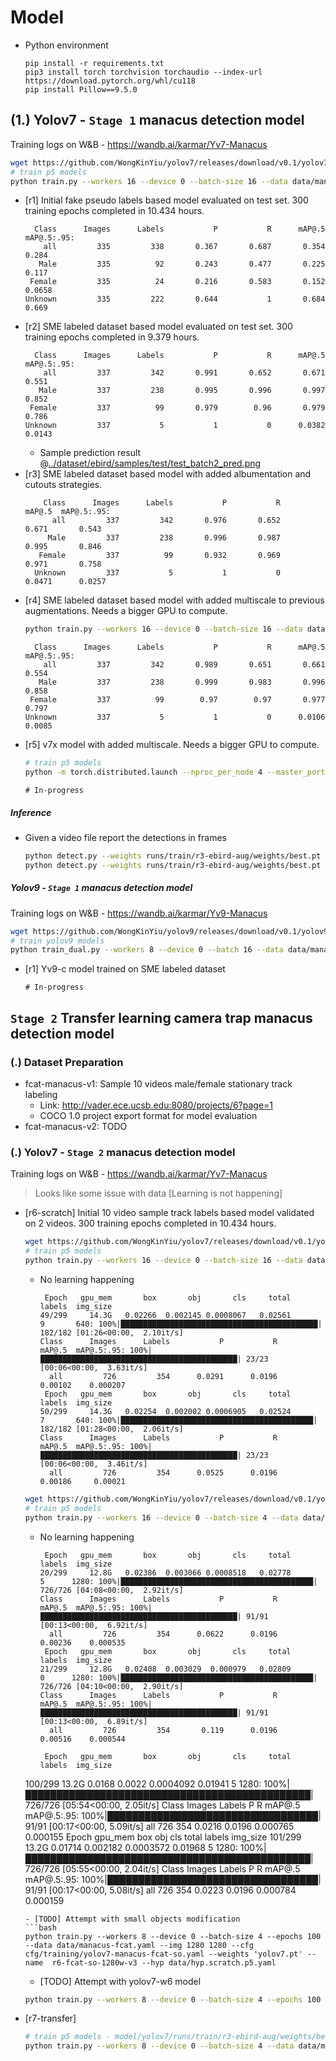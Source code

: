 
# Model

- Python environment
    ```
    pip install -r requirements.txt
    pip3 install torch torchvision torchaudio --index-url https://download.pytorch.org/whl/cu118
    pip install Pillow==9.5.0
    ```

## (1.) Yolov7 - `Stage 1` manacus detection model

Training logs on W&B - https://wandb.ai/karmar/Yv7-Manacus

```bash
wget https://github.com/WongKinYiu/yolov7/releases/download/v0.1/yolov7.pt
# train p5 models
python train.py --workers 16 --device 0 --batch-size 16 --data data/manacus.yaml --img 640 640 --cfg cfg/training/yolov7-manacus.yaml --weights 'yolov7.pt' --name yv7-manacus --hyp data/hyp.scratch.p5.yaml
```
- [r1] Initial fake pseudo labels based model evaluated on test set. 300 training epochs completed in 10.434 hours.
    ```log
      Class      Images      Labels           P           R      mAP@.5  mAP@.5:.95: 
        all         335         338       0.367       0.687       0.354       0.284
       Male         335          92       0.243       0.477       0.225       0.117
     Female         335          24       0.216       0.583       0.152      0.0658
    Unknown         335         222       0.644           1       0.684       0.669
    ```
- [r2] SME labeled dataset based model evaluated on test set. 300 training epochs completed in 9.379 hours.
    ```log
      Class      Images      Labels           P           R      mAP@.5  mAP@.5:.95:
        all         337         342       0.991       0.652       0.671       0.551
       Male         337         238       0.995       0.996       0.997       0.852
     Female         337          99       0.979        0.96       0.979       0.786
    Unknown         337           5           1           0      0.0382      0.0143
    ```
  - Sample prediction result @[../dataset/ebird/samples/test/test_batch2_pred.png](../dataset/ebird/samples/test/test_batch2_pred.png)    
- [r3] SME labeled dataset based model with added albumentation and cutouts strategies.
  ```log
      Class      Images      Labels           P           R      mAP@.5  mAP@.5:.95:
        all         337         342       0.976       0.652       0.671       0.543
       Male         337         238       0.996       0.987       0.995       0.846
     Female         337          99       0.932       0.969       0.971       0.758
    Unknown         337           5           1           0      0.0471      0.0257
  ```
- [r4] SME labeled dataset based model with added multiscale to previous augmentations. Needs a bigger GPU to compute.
  ```bash
  python train.py --workers 16 --device 0 --batch-size 16 --data data/manacus.yaml --img 640 640 --multi-scale --cfg cfg/training/yolov7-manacus.yaml --weights 'yolov7.pt' --name yv7-manacus --hyp data/hyp.scratch.p5.yaml
  ```
  ```log
    Class      Images      Labels           P           R      mAP@.5  mAP@.5:.95:
      all         337         342       0.989       0.651       0.661       0.554
     Male         337         238       0.999       0.983       0.996       0.858
   Female         337          99        0.97        0.97       0.977       0.797
  Unknown         337           5           1           0      0.0106      0.0085
  ```
- [r5] v7x model with added multiscale. Needs a bigger GPU to compute.
  ```bash
  # train p5 models
  python -m torch.distributed.launch --nproc_per_node 4 --master_port 9527 train.py --workers 8 --device 4,5,6,7 --sync-bn --batch-size 64 --data data/manacus.yaml --img 640 640 --multi-scale --cfg cfg/training/yolov7x-manacus.yaml --weights 'yolov7x.pt' --name yv7x-manacus --hyp data/hyp.scratch.p5.yaml
  ```
  ```log
  # In-progress
  ```
  
##### Inference 
- Given a video file report the detections in frames
  ```bash
  python detect.py --weights runs/train/r3-ebird-aug/weights/best.pt --conf 0.55 --img-size 640 --save-txt --save-conf --source "../../../data-fcat-sample-trap-videos/Full-length-clip-5_copulation.MP4"
  python detect.py --weights runs/train/r3-ebird-aug/weights/best.pt --conf 0.55 --img-size 640 --save-txt --save-conf --source "../../../data-fcat-sample-trap-videos/Full-length-clip-1_female-visitation.MP4"
  ```

##### Yolov9 - `Stage 1` manacus detection model

Training logs on W&B - https://wandb.ai/karmar/Yv9-Manacus

```bash
wget https://github.com/WongKinYiu/yolov9/releases/download/v0.1/yolov9-c-converted.pt
# train yolov9 models
python train_dual.py --workers 8 --device 0 --batch 16 --data data/manacus.yaml --img 640 --cfg models/detect/yolov9-c-manacus.yaml --weights 'yolov9-c-converted.pt' --name yv9-c-manacus --hyp hyp.scratch-high.yaml --min-items 0 --epochs 300 --close-mosaic 15
```
- [r1] Yv9-c model trained on SME labeled dataset 
  ```log
  # In-progress
  ```



## `Stage 2` Transfer learning camera trap manacus detection model

### (.) Dataset Preparation
- fcat-manacus-v1: Sample 10 videos male/female stationary track labeling
  - Link: http://vader.ece.ucsb.edu:8080/projects/6?page=1
  - COCO 1.0 project export format for model evaluation
- fcat-manacus-v2: TODO

### (.) Yolov7 - `Stage 2` manacus detection model

Training logs on W&B - https://wandb.ai/karmar/Yv7-Manacus

> Looks like some issue with data [Learning is not happening]

- [r6-scratch] Initial 10 video sample track labels based model validated on 2 videos. 300 training epochs completed in 10.434 hours.
  ```bash
  wget https://github.com/WongKinYiu/yolov7/releases/download/v0.1/yolov7.pt
  # train p5 models
  python train.py --workers 16 --device 0 --batch-size 16 --data data/manacus-fcat.yaml --img 640 640 --cfg cfg/training/yolov7-manacus-fcat.yaml --weights 'yolov7.pt' --name r6-fcat-init --hyp data/hyp.scratch.p5.yaml
  ```
  - No learning happening
    ```log
     Epoch   gpu_mem       box       obj       cls     total    labels  img_size
    49/299     14.3G   0.02266  0.002145 0.0008067   0.02561         9       640: 100%|████████████████████████████████████████████| 182/182 [01:26<00:00,  2.10it/s]
    Class      Images      Labels           P           R      mAP@.5  mAP@.5:.95: 100%|████████████████████████████████████████████| 23/23 [00:06<00:00,  3.63it/s]
      all         726         354      0.0291      0.0196     0.00102    0.000207
     Epoch   gpu_mem       box       obj       cls     total    labels  img_size
    50/299     14.3G   0.02254  0.002002 0.0006905   0.02524         7       640: 100%|███████████████████████████████████████████| 182/182 [01:28<00:00,  2.06it/s]
    Class      Images      Labels           P           R      mAP@.5  mAP@.5:.95: 100%|████████████████████████████████████████████| 23/23 [00:06<00:00,  3.46it/s]
      all         726         354      0.0525      0.0196     0.00186     0.00021
    ```
  ```bash
  wget https://github.com/WongKinYiu/yolov7/releases/download/v0.1/yolov7.pt
  # train p5 models
  python train.py --workers 16 --device 0 --batch-size 4 --data data/manacus-fcat.yaml --img 1280 1280 --cfg cfg/training/yolov7-manacus-fcat.yaml --weights 'yolov7.pt' --name  r6-fcat-init-1280w-v2 --hyp data/hyp.scratch.p5.yaml
  ```
  - No learning happening
    ```log
     Epoch   gpu_mem       box       obj       cls     total    labels  img_size
    20/299     12.8G   0.02386  0.003066 0.0008518   0.02778         5      1280: 100%|███████████████████████████████████████████| 726/726 [04:08<00:00,  2.92it/s]
    Class      Images      Labels           P           R      mAP@.5  mAP@.5:.95: 100%|████████████████████████████████████████████| 91/91 [00:13<00:00,  6.92it/s]
      all         726         354      0.0622      0.0196     0.00236    0.000535
     Epoch   gpu_mem       box       obj       cls     total    labels  img_size
    21/299     12.8G   0.02408  0.003029  0.000979   0.02809         0      1280: 100%|███████████████████████████████████████████| 726/726 [04:10<00:00,  2.90it/s]
    Class      Images      Labels           P           R      mAP@.5  mAP@.5:.95: 100%|████████████████████████████████████████████| 91/91 [00:13<00:00,  6.89it/s]
      all         726         354       0.119      0.0196     0.00516    0.000544
    ```
    ```log
     Epoch   gpu_mem       box       obj       cls     total    labels  img_size
   100/299     13.2G    0.0168    0.0022 0.0004092   0.01941         5      1280: 100%|██████████████████████████████████████████████| 726/726 [05:54<00:00,  2.05it/s]
    Class      Images      Labels           P           R      mAP@.5  mAP@.5:.95: 100%|██████████████████████████████████| 91/91 [00:17<00:00,  5.09it/s]
      all         726         354      0.0216      0.0196    0.000765    0.000155
     Epoch   gpu_mem       box       obj       cls     total    labels  img_size
   101/299     13.2G   0.01714  0.002182 0.0003572   0.01968         5      1280: 100%|██████████████████████████████████████████████| 726/726 [05:55<00:00,  2.04it/s]
    Class      Images      Labels           P           R      mAP@.5  mAP@.5:.95: 100%|██████████████████████████████████| 91/91 [00:17<00:00,  5.08it/s]
      all         726         354      0.0223      0.0196    0.000784    0.000159
    ```
  - [TODO] Attempt with small objects modification
  ```bash
  python train.py --workers 8 --device 0 --batch-size 4 --epochs 100 --data data/manacus-fcat.yaml --img 1280 1280 --cfg cfg/training/yolov7-manacus-fcat-so.yaml --weights 'yolov7.pt' --name  r6-fcat-so-1280w-v3 --hyp data/hyp.scratch.p5.yaml
  ```
  - [TODO] Attempt with yolov7-w6 model
  ```bash
  python train.py --workers 8 --device 0 --batch-size 4 --epochs 100 --data data/manacus-fcat.yaml --img 1280 1280 --cfg cfg/training/yolov7-w6-manacus-fcat.yaml --weights 'yolov7.pt' --name  r6-fcat-w6-1280w-v4 --hyp data/hyp.scratch.p5.yaml
  ```

- [r7-transfer]
  ```bash
  # train p5 models - model/yolov7/runs/train/r3-ebird-aug/weights/best_289.pt
  python train.py --workers 8 --device 0 --batch-size 4 --data data/manacus-fcat.yaml --img 1280 1280 --cfg cfg/training/yolov7-manacus-fcat.yaml --weights 'runs/train/r3-ebird-aug/weights/best_289.pt' --name r7-fcat-tx-1280w --hyp data/hyp.scratch.p5.yaml